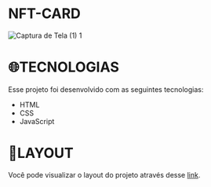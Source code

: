 # NFT-CARD
![Captura de Tela (1) 1](https://user-images.githubusercontent.com/86008369/186981145-bb15c47e-4d7d-4be7-a274-b20a80fc87b3.png)

🌐TECNOLOGIAS
=================
Esse projeto foi desenvolvido com as seguintes tecnologias:
<!--ts-->
   * HTML
   * CSS
   * JavaScript
<!--te-->

📌LAYOUT
=================
Você pode visualizar o layout do projeto através desse
<a href = "[https://www.frontendmentor.io/challenges/nft-preview-card-component-SbdUL_w0U]">link</a>.
